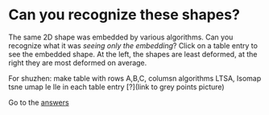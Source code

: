 Can you recognize these shapes?
===============================
The same 2D shape was embedded by various algorithms. Can you recognize what it was *seeing only the embedding*? Click on a table entry to see the embedded shape. At the left, the shapes are least deformed, at the right they are most deformed on average.

For shuzhen: make table with rows A,B,C, columsn algorithms LTSA, Isomap tsne umap le lle
in each table entry [?](link to grey points picture)

Go to the [answers](/maps-embeddings.md)
